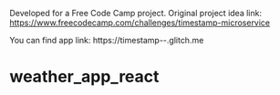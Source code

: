 Developed for a Free Code Camp project. Original project idea link: 
https://www.freecodecamp.com/challenges/timestamp-microservice

You can find app link: https://timestamp--.glitch.me
# weather_app_react
